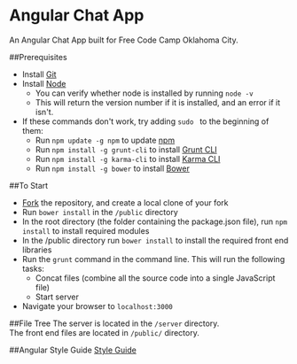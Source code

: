 # Angular Chat App
An Angular Chat App built for Free Code Camp Oklahoma City.

##Prerequisites

* Install [Git](https://www.atlassian.com/git/tutorials/install-git)
* Install [Node](https://nodejs.org/en/)
    * You can verify whether node is installed by running `node -v`
    * This will return the version number if it is installed, and an error if it isn't.
* If these commands don't work, try adding `sudo ` to the beginning of them:
    * Run `npm update -g npm` to update [npm](https://www.npmjs.com/)
    * Run `npm install -g grunt-cli` to install [Grunt CLI](http://gruntjs.com/getting-started)
    * Run `npm install -g karma-cli` to install [Karma CLI](https://github.com/karma-runner/karma-cli)
    * Run `npm install -g bower` to install [Bower](https://bower.io/)

##To Start

* [Fork](https://help.github.com/articles/fork-a-repo/) the repository, and create a local clone of your fork
* Run `bower install` in the `/public` directory
* In the root directory (the folder containing the package.json file), run `npm install` to install required modules
* In the /public directory run `bower install` to install the required front end libraries
* Run the `grunt` command in the command line. This will run the following tasks:
    * Concat files (combine all the source code into a single JavaScript file)
    * Start server
* Navigate your browser to `localhost:3000`

##File Tree
The server is located in the `/server` directory. </br>
The front end files are located in `/public/` directory.

##Angular Style Guide
[Style Guide](https://github.com/johnpapa/angular-styleguide/blob/master/a1/README.md)
